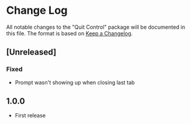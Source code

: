 # Change Log
All notable changes to the "Quit Control" package will be documented in this file.
The format is based on [Keep a Changelog](http://keepachangelog.com/).

## [Unreleased]
### Fixed
- Prompt wasn't showing up when closing last tab


## 1.0.0

- First release
